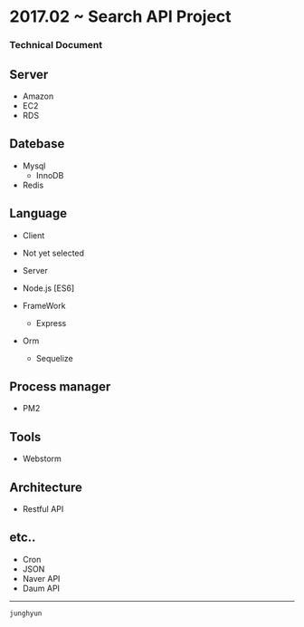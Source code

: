 # 2017.02 ~ Search API Project

### Technical Document

## Server
* Amazon
 * EC2
 * RDS

## Datebase
* Mysql
  * InnoDB
* Redis

## Language
* Client
 * Not yet selected

* Server
 * Node.js [ES6]

* FrameWork
  * Express

* Orm
  * Sequelize

## Process manager
* PM2

## Tools
* Webstorm

## Architecture
* Restful API

## etc..
* Cron
* JSON
* Naver API
* Daum API

---
`junghyun`
